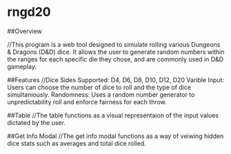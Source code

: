 # rngd20

##Overview

//This program is a web tool designed to simulate rolling various Dungeons & Dragons (D&D) dice. It allows the user to generate random numbers within the ranges for each specific die they chose, and are commonly used in D&D gameplay.

##Features
//Dice Sides Supported: D4, D6, D8, D10, D12, D20
Varible Input: Users can choose the number of dice to roll and the type of dice simultaniously.
Randomness: Uses a random number generator to unpredictability roll and enforce fairness for each throw.

##Table
//The table functions as a visual representaion of the input values dictated by the user. 

##Get Info Modal
//The get info modal functions as a way of veiwing hidden dice stats such as averages and total dice rolled.

